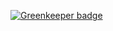 
[![Greenkeeper badge](https://badges.greenkeeper.io/MathRobin/koa-parse-cookies.svg)](https://greenkeeper.io/)
